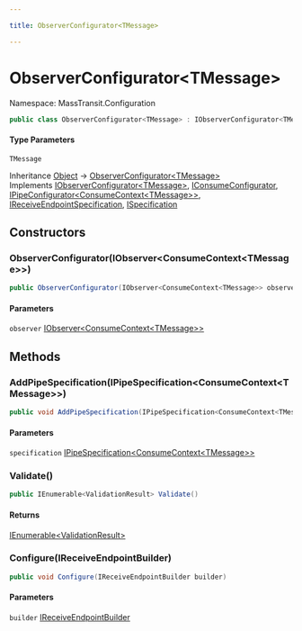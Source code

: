 ```yaml
---

title: ObserverConfigurator<TMessage>

---
```


# ObserverConfigurator\<TMessage\>

Namespace: MassTransit.Configuration

```csharp
public class ObserverConfigurator<TMessage> : IObserverConfigurator<TMessage>, IConsumeConfigurator, IPipeConfigurator<ConsumeContext<TMessage>>, IReceiveEndpointSpecification, ISpecification
```

#### Type Parameters

`TMessage`<br/>

Inheritance [Object](https://learn.microsoft.com/en-us/dotnet/api/system.object) → [ObserverConfigurator\<TMessage\>](../masstransit-configuration/observerconfigurator-1)<br/>
Implements [IObserverConfigurator\<TMessage\>](../../masstransit-abstractions/masstransit/iobserverconfigurator-1), [IConsumeConfigurator](../../masstransit-abstractions/masstransit/iconsumeconfigurator), [IPipeConfigurator\<ConsumeContext\<TMessage\>\>](../../masstransit-abstractions/masstransit/ipipeconfigurator-1), [IReceiveEndpointSpecification](../../masstransit-abstractions/masstransit/ireceiveendpointspecification), [ISpecification](../../masstransit-abstractions/masstransit/ispecification)

## Constructors

### **ObserverConfigurator(IObserver\<ConsumeContext\<TMessage\>\>)**

```csharp
public ObserverConfigurator(IObserver<ConsumeContext<TMessage>> observer)
```

#### Parameters

`observer` [IObserver\<ConsumeContext\<TMessage\>\>](https://learn.microsoft.com/en-us/dotnet/api/system.iobserver-1)<br/>

## Methods

### **AddPipeSpecification(IPipeSpecification\<ConsumeContext\<TMessage\>\>)**

```csharp
public void AddPipeSpecification(IPipeSpecification<ConsumeContext<TMessage>> specification)
```

#### Parameters

`specification` [IPipeSpecification\<ConsumeContext\<TMessage\>\>](../../masstransit-abstractions/masstransit-configuration/ipipespecification-1)<br/>

### **Validate()**

```csharp
public IEnumerable<ValidationResult> Validate()
```

#### Returns

[IEnumerable\<ValidationResult\>](https://learn.microsoft.com/en-us/dotnet/api/system.collections.generic.ienumerable-1)<br/>

### **Configure(IReceiveEndpointBuilder)**

```csharp
public void Configure(IReceiveEndpointBuilder builder)
```

#### Parameters

`builder` [IReceiveEndpointBuilder](../../masstransit-abstractions/masstransit-configuration/ireceiveendpointbuilder)<br/>
